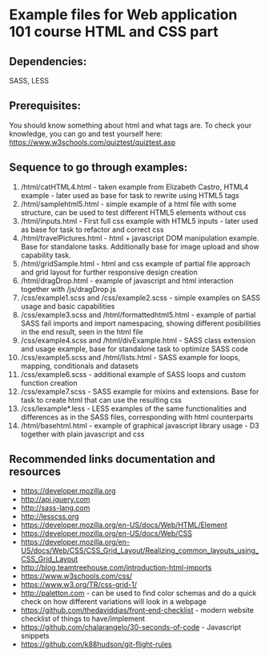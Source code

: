 # Example files for Web application 101 course HTML and CSS part

## Dependencies:
  SASS, LESS

## Prerequisites:
  You should know something about html and what tags are. To check your knowledge, you can go and test yourself here: https://www.w3schools.com/quiztest/quiztest.asp

## Sequence to go through examples:
  1. /html/catHTML4.html - taken example from Elizabeth Castro, HTML4 example - later used as base for task to rewrite using HTML5 tags
  2. /html/samplehtml5.html - simple example of a html file with some structure, can be used to test different HTML5 elements without css
  3. /html/inputs.html - First full css example with HTML5 inputs - later used as base for task to refactor and correct css
  4. /html/travelPictures.html - html + javascript DOM manipulation example. Base for standalone tasks. Additionally base for image upload and show capability task.
  5. /html/gridSample.html - html and css example of partial file approach and grid layout for further responsive design creation
  6. /html/dragDrop.html - example of javascript and html interaction together with /js/dragDrop.js
  7. /css/example1.scss and /css/example2.scss  - simple examples on SASS usage and basic capabilities
  8. /css/example3.scss and  /html/formattedhtml5.html  - example of partial SASS fail imports and import namespacing, showing different posibilities in the end result, seen in the html file
  9. /css/example4.scss and /html/divExample.html - SASS class extension and usage example, base for standalone task to optimize SASS code
  10. /css/example5.scss and /html/lists.html - SASS example for loops, mapping, conditionals and datasets
  11. /css/example6.scss - additional example of SASS loops and custom function creation
  12. /css/example7.scss - SASS example for mixins and extensions. Base for task to create html that can use the resulting css
  13. /css/lexample*.less  -  LESS examples of the same functionalities and differences as in the SASS files, corresponding with html counterparts
  14. /html/basehtml.html - example of graphical javascript library usage - D3 together with plain javascript and css


## Recommended links documentation and resources
  * https://developer.mozilla.org
  * http://api.jquery.com
  * http://sass-lang.com
  * http://lesscss.org
  * https://developer.mozilla.org/en-US/docs/Web/HTML/Element
  * https://developer.mozilla.org/en-US/docs/Web/CSS
  * https://developer.mozilla.org/en-US/docs/Web/CSS/CSS_Grid_Layout/Realizing_common_layouts_using_CSS_Grid_Layout
  * http://blog.teamtreehouse.com/introduction-html-imports
  * https://www.w3schools.com/css/
  * https://www.w3.org/TR/css-grid-1/
  * http://paletton.com  -  can be used to find color schemas and do a quick check on how different variations will look in a webpage
  * https://github.com/thedaviddias/front-end-checklist  - modern website checklist of things to have/implement
  * https://github.com/chalarangelo/30-seconds-of-code   - Javascript snippets
  * https://github.com/k88hudson/git-flight-rules
